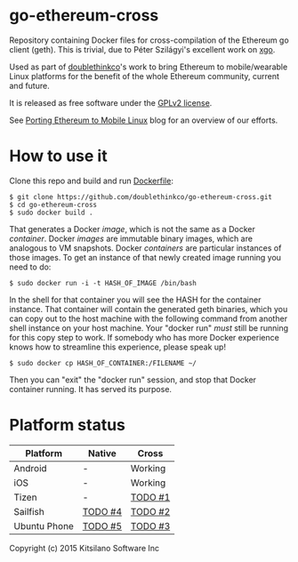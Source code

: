 # go-ethereum-cross

Repository containing Docker files for cross-compilation of the
Ethereum go client (geth).  This is trivial, due to Péter Szilágyi's
excellent work on [xgo](https://github.com/karalabe/xgo/).

Used as part of [doublethinkco](http://doublethink.co)'s work
to bring Ethereum to mobile/wearable Linux platforms for the benefit
of the whole Ethereum community, current and future.

It is released as free software under the
[GPLv2 license](https://github.com/doublethinkco/webthree-umbrella-cross/blob/master/LICENSE.txt).

See [Porting Ethereum to Mobile Linux](http://doublethink.co/2015/09/22/porting-ethereum-to-mobile-linux/)
blog for an overview of our efforts.

# How to use it

Clone this repo and build and run [Dockerfile](https://github.com/doublethinkco/go-ethereum-cross/blob/master/Dockerfile):

    $ git clone https://github.com/doublethinkco/go-ethereum-cross.git
    $ cd go-ethereum-cross
    $ sudo docker build .

That generates a Docker *image*, which is not the same as a Docker
*container*.  Docker *images* are immutable binary images, which are
analogous to VM snapshots.  Docker *containers* are particular instances
of those images.  To get an instance of that newly created image running
you need to do:

    $ sudo docker run -i -t HASH_OF_IMAGE /bin/bash

In the shell for that container you will see the HASH for the container
instance.  That container will contain the generated geth binaries,
which you can copy out to the host machine with the following command
from another shell instance on your host machine.  Your "docker run"
*must* still be running for this copy step to work.    If somebody who
has more Docker experience knows how to streamline this experience,
please speak up!

    $ sudo docker cp HASH_OF_CONTAINER:/FILENAME ~/

Then you can "exit" the "docker run" session, and stop that Docker
container running.   It has served its purpose.

# Platform status

| Platform     | Native        | Cross   |
| -------------|---------------|---------|
| Android      | -             | Working |
| iOS          | -             | Working |
| Tizen        | -             | [TODO #1](http://github.com/doublethinkco/go-ethereum-cross/issues/1) |
| Sailfish     | [TODO #4](http://github.com/doublethinkco/go-ethereum-cross/issues/4) | [TODO #2](http://github.com/doublethinkco/go-ethereum-cross/issues/2) |
| Ubuntu Phone | [TODO #5](http://github.com/doublethinkco/go-ethereum-cross/issues/5) | [TODO #3](http://github.com/doublethinkco/go-ethereum-cross/issues/3) |


Copyright (c) 2015 Kitsilano Software Inc

